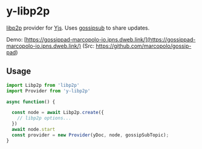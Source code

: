 # y-libp2p

[libp2p](https://libp2p.io/) provider for [Yjs](https://github.com/yjs/yjs).
Uses [gossipsub](https://github.com/libp2p/specs/tree/master/pubsub/gossipsub)
to share updates.

Demo:
[https://gossippad-marcopolo-io.ipns.dweb.link/](https://gossippad-marcopolo-io.ipns.dweb.link/)
(Src: https://github.com/marcopolo/gossip-pad)

## Usage

```js
import Libp2p from 'libp2p'
import Provider from 'y-libp2p'

async function() {

  const node = await Libp2p.create({
    // libp2p options...
  })
  await node.start
  const provider = new Provider(yDoc, node, gossipSubTopic);
}
```
